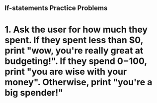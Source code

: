 ## If-statements Practice Problems

# 1. Ask the user for how much they spent. If they spent less than $0, print "wow, you're really great at budgeting!". If they spend $0-$100, print "you are wise with your money". Otherwise, print "you're a big spender!"

